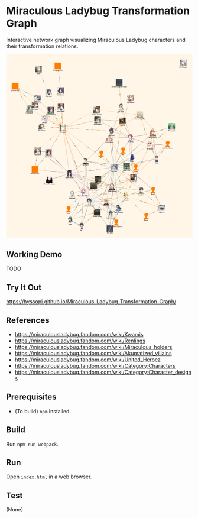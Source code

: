# Miraculous Ladybug Transformation Graph
Interactive network graph visualizing Miraculous Ladybug characters and their transformation relations.

![splash](images/splash.png)

## Working Demo
TODO

## Try It Out
https://hyssopi.github.io/Miraculous-Ladybug-Transformation-Graph/

## References
- https://miraculousladybug.fandom.com/wiki/Kwamis
- https://miraculousladybug.fandom.com/wiki/Renlings
- https://miraculousladybug.fandom.com/wiki/Miraculous_holders
- https://miraculousladybug.fandom.com/wiki/Akumatized_villains
- https://miraculousladybug.fandom.com/wiki/United_Heroez
- https://miraculousladybug.fandom.com/wiki/Category:Characters
- https://miraculousladybug.fandom.com/wiki/Category:Character_designs

## Prerequisites
- (To build) `npm` installed.

## Build
Run `npm run webpack`.

## Run
Open `index.html` in a web browser.

## Test
(None)
